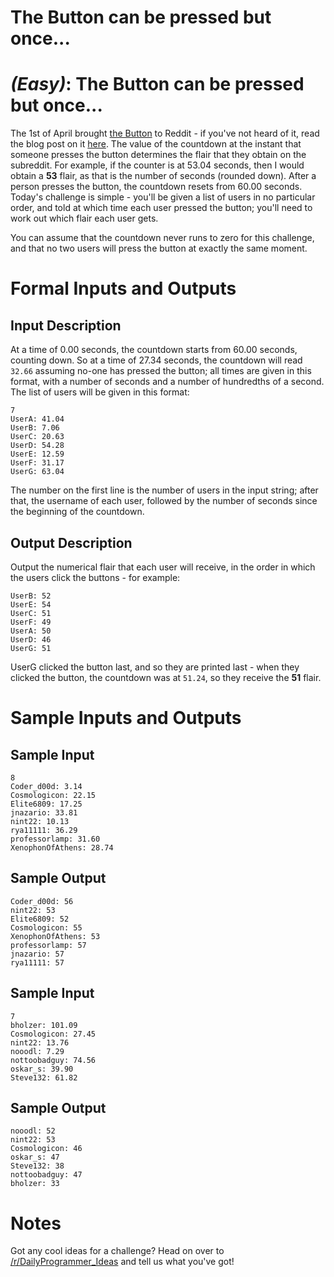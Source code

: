 # The Button can be pressed but once...
<div class="md"><h1><a href="#EasyIcon"></a> <em>(Easy)</em>: The Button can be pressed but once...</h1>
<p>The 1st of April brought <a href="/r/thebutton">the Button</a> to Reddit - if you've not heard of it, read the blog post on it <a href="http://www.redditblog.com/2015/04/the-button.html">here</a>. The value of the countdown at the instant that someone presses the button determines the flair that they obtain on the subreddit. For example, if the counter is at 53.04 seconds, then I would obtain a <strong>53</strong> flair, as that is the number of seconds (rounded down). After a person presses the button, the countdown resets from 60.00 seconds. Today's challenge is simple - you'll be given a list of users in no particular order, and told at which time each user pressed the button; you'll need to work out which flair each user gets.</p>
<p>You can assume that the countdown never runs to zero for this challenge, and that no two users will press the button at exactly the same moment.</p>
<h1>Formal Inputs and Outputs</h1>
<h2>Input Description</h2>
<p>At a time of 0.00 seconds, the countdown starts from 60.00 seconds, counting down. So at a time of 27.34 seconds, the countdown will read <code>32.66</code> assuming no-one has pressed the button; all times are given in this format, with a number of seconds and a number of hundredths of a second. The list of users will be given in this format:</p>
<pre><code>7
UserA: 41.04
UserB: 7.06
UserC: 20.63
UserD: 54.28
UserE: 12.59
UserF: 31.17
UserG: 63.04
</code></pre>
<p>The number on the first line is the number of users in the input string; after that, the username of each user, followed by the number of seconds since the beginning of the countdown.</p>
<h2>Output Description</h2>
<p>Output the numerical flair that each user will receive, in the order in which the users click the buttons - for example:</p>
<pre><code>UserB: 52
UserE: 54
UserC: 51
UserF: 49
UserA: 50
UserD: 46
UserG: 51
</code></pre>
<p>UserG clicked the button last, and so they are printed last - when they clicked the button, the countdown was at <code>51.24</code>, so they receive the <strong>51</strong> flair.</p>
<h1>Sample Inputs and Outputs</h1>
<h2>Sample Input</h2>
<pre><code>8
Coder_d00d: 3.14
Cosmologicon: 22.15
Elite6809: 17.25
jnazario: 33.81
nint22: 10.13
rya11111: 36.29
professorlamp: 31.60
XenophonOfAthens: 28.74
</code></pre>
<h2>Sample Output</h2>
<pre><code>Coder_d00d: 56
nint22: 53
Elite6809: 52
Cosmologicon: 55
XenophonOfAthens: 53
professorlamp: 57
jnazario: 57
rya11111: 57
</code></pre>
<h2>Sample Input</h2>
<pre><code>7
bholzer: 101.09
Cosmologicon: 27.45
nint22: 13.76
nooodl: 7.29
nottoobadguy: 74.56
oskar_s: 39.90
Steve132: 61.82
</code></pre>
<h2>Sample Output</h2>
<pre><code>nooodl: 52
nint22: 53
Cosmologicon: 46
oskar_s: 47
Steve132: 38
nottoobadguy: 47
bholzer: 33
</code></pre>
<h1>Notes</h1>
<p>Got any cool ideas for a challenge? Head on over to <a href="/r/DailyProgrammer_Ideas">/r/DailyProgrammer_Ideas</a> and tell us what you've got!</p>
</div>
